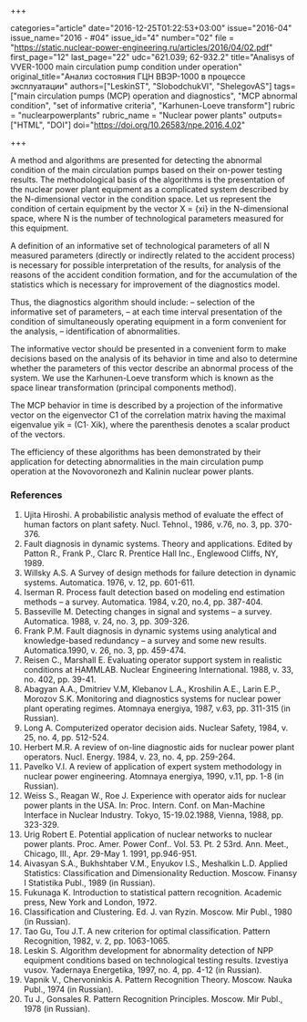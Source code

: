+++

categories="article"
date="2016-12-25T01:22:53+03:00"
issue="2016-04"
issue_name="2016 - #04"
issue_id="4"
number="02"
file = "https://static.nuclear-power-engineering.ru/articles/2016/04/02.pdf"
first_page="12"
last_page="22"
udc="621.039; 62-932.2"
title="Analisys of VVER-1000 main circulation pump condition under operation"
original_title="Анализ состояния ГЦН ВВЭР-1000 в процессе эксплуатации"
authors=["LeskinST", "SlobodchukVI", "ShelegovAS"]
tags=["main circulation pumps (MCP) operation and diagnostics", "MCP abnormal condition", "set of informative criteria", "Karhunen-Loeve transform"]
rubric = "nuclearpowerplants"
rubric_name = "Nuclear power plants"
outputs=["HTML", "DOI"]
doi="https://doi.org/10.26583/npe.2016.4.02"

+++

A method and algorithms are presented for detecting the abnormal condition of the main circulation pumps based on their on-power testing results. The methodological basis of the algorithms is the presentation of the nuclear power plant equipment as a complicated system described by the N-dimensional vector in the condition space. Let us represent the condition of certain equipment by the vector X = {xi} in the N-dimensional space, where N is the number of technological parameters measured for this equipment.

A definition of an informative set of technological parameters of all N measured parameters (directly or indirectly related to the accident process) is necessary for possible interpretation of the results, for analysis of the reasons of the accident condition formation, and for the accumulation of the statistics which is necessary for improvement of the diagnostics model.

Thus, the diagnostics algorithm should include:
– selection of the informative set of parameters,
– at each time interval presentation of the condition of simultaneously operating equipment in a form convenient for the analysis,
– identification of abnormalities.

The informative vector should be presented in a convenient form to make decisions based on the analysis of its behavior in time and also to determine whether the parameters of this vector describe an abnormal process of the system. We use the Karhunen-Loeve transform which is known as the space linear transformation (principal components method).

The MCP behavior in time is described by a projection of the informative vector on the eigenvector C1 of the correlation matrix having the maximal eigenvalue yik = (C1⋅ Xik), where the parenthesis denotes a scalar product of the vectors.

The efficiency of these algorithms has been demonstrated by their application for detecting abnormalities in the main circulation pump operation at the Novovoronezh and Kalinin nuclear power plants.

### References

1. Ujita Hiroshi. A probabilistic analysis method of evaluate the effect of human factors on plant safety. Nucl. Tehnol., 1986, v.76, no. 3, pp. 370-376.
2. Fault diagnosis in dynamic systems. Theory and applications. Edited by Patton R., Frank P., Clarc R. Prentice Hall Inc., Englewood Cliffs, NY, 1989.
3. Willsky A.S. A Survey of design methods for failure detection in dynamic systems. Automatica. 1976, v. 12, pp. 601-611.
4. Iserman R. Process fault detection based on modeling end estimation methods – a survey. Automatica. 1984, v.20, no.4, pp. 387-404.
5. Basseville M. Detecting changes in signal and systems – a survey. Automatica. 1988, v. 24, no. 3, pp. 309-326.
6. Frank P.M. Fault diagnosis in dynamic systems using analytical and knowledge-based redundancy – a survey and some new results. Automatica.1990, v. 26, no. 3, pp. 459-474.
7. Reisen C., Marshall E. Evaluating operator support system in realistic conditions at HAMMLAB. Nuclear Engineering International. 1988, v. 33, no. 402, pp. 39-41.
8. Abagyan A.A., Dmitriev V.M, Klebanov L.A., Kroshilin A.E., Larin E.P., Morozov S.K. Monitoring and diagnostics systems for nuclear power plant operating regimes. Atomnaya energiya, 1987, v.63, pp. 311-315 (in Russian).
9. Long A. Computerized operator decision aids. Nuclear Safety, 1984, v. 25, no. 4, pp. 512-524.
10. Herbert M.R. A review of on-line diagnostic aids for nuclear power plant operators. Nucl. Energy. 1984, v. 23, no. 4, pp. 259-264.
11. Pavelko V.I. A review of application of expert system methodology in nuclear power engineering. Atomnaya energiya, 1990, v.11, pp. 1-8 (in Russian).
12. Weiss S., Reagan W., Roe J. Experience with operator aids for nuclear power plants in the USA. In: Proc. Intern. Conf. on Man-Machine Interface in Nuclear Industry. Tokyo, 15-19.02.1988, Vienna, 1988, pp. 323-329.
13. Urig Robert E. Potential application of nuclear networks to nuclear power plants. Proc. Amer. Power Conf.. Vol. 53. Pt. 2 53rd. Ann. Meet., Chicago, III., Apr. 29-May 1. 1991, pp.946-951.
14. Aivasyan S.A., Bukhshtaber V.M., Enyukov I.S., Meshalkin L.D. Applied Statistics: Classification and Dimensionality Reduction. Moscow. Finansy I Statistika Publ., 1989 (in Russian).
15. Fukunaga K. Introduction to statistical pattern recognition. Academic press, New York and London, 1972.
16. Classification and Clustering. Ed. J. van Ryzin. Moscow. Mir Publ., 1980 (in Russian).
17. Tao Gu, Tou J.T. A new criterion for optimal classification. Pattern Recognition, 1982, v. 2, pp. 1063-1065.
18. Leskin S. Algorithm development for abnormality detection of NPP equipment conditions based on technological testing results. Izvestiya vusov. Yadernaya Energetika, 1997, no. 4, pp. 4-12 (in Russian).
19. Vapnik V., Chervoninkis A. Pattern Recognition Theory. Moscow. Nauka Publ., 1974 (in Russian).
20. Tu J., Gonsales R. Pattern Recognition Principles. Moscow. Mir Publ., 1978 (in Russian).